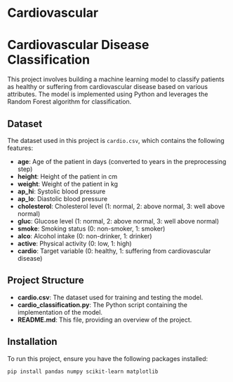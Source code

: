 # Cardiovascular

# Cardiovascular Disease Classification

This project involves building a machine learning model to classify patients as healthy or suffering from cardiovascular disease based on various attributes. The model is implemented using Python and leverages the Random Forest algorithm for classification.

## Dataset

The dataset used in this project is `cardio.csv`, which contains the following features:

- **age**: Age of the patient in days (converted to years in the preprocessing step)
- **height**: Height of the patient in cm
- **weight**: Weight of the patient in kg
- **ap_hi**: Systolic blood pressure
- **ap_lo**: Diastolic blood pressure
- **cholesterol**: Cholesterol level (1: normal, 2: above normal, 3: well above normal)
- **gluc**: Glucose level (1: normal, 2: above normal, 3: well above normal)
- **smoke**: Smoking status (0: non-smoker, 1: smoker)
- **alco**: Alcohol intake (0: non-drinker, 1: drinker)
- **active**: Physical activity (0: low, 1: high)
- **cardio**: Target variable (0: healthy, 1: suffering from cardiovascular disease)

## Project Structure

- **cardio.csv**: The dataset used for training and testing the model.
- **cardio_classification.py**: The Python script containing the implementation of the model.
- **README.md**: This file, providing an overview of the project.

## Installation

To run this project, ensure you have the following packages installed:

```bash
pip install pandas numpy scikit-learn matplotlib
